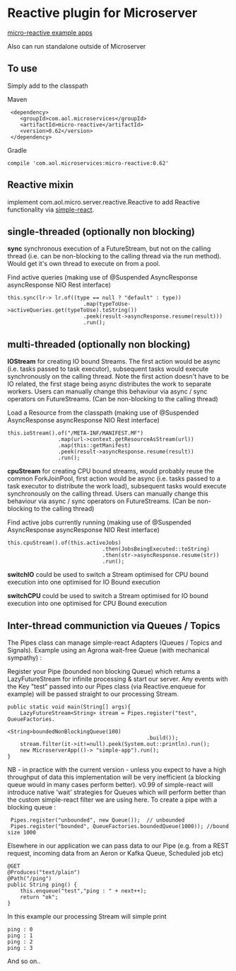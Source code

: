 # Reactive plugin for Microserver

[micro-reactive example apps](https://github.com/aol/micro-server/tree/master/micro-reactive/src/test/java/app)

Also can run standalone outside of Microserver

## To use

Simply add to the classpath

Maven 

     <dependency>
        <groupId>com.aol.microservices</groupId>  
        <artifactId>micro-reactive</artifactId>
        <version>0.62</version>
     </dependency>
     
Gradle

    compile 'com.aol.microservices:micro-reactive:0.62'

## Reactive mixin

implement com.aol.micro.server.reactive.Reactive to add Reactive functionality via [simple-react](https://github.com/aol/simple-react).

## single-threaded (optionally non blocking)

**sync** synchronous execution of a FutureStream, but not on the calling thread (i.e. can be non-blocking to the calling thread via the run method). Would get it's own thread to execute on from a pool.

Find active queries (making use of @Suspended AsyncResponse asyncResponse NIO Rest interface)

    this.sync(lr-> lr.of((type == null ? "default" : type))
							.map(typeToUse->activeQueries.get(typeToUse).toString())
							.peek(result->asyncResponse.resume(result)))
							.run();

## multi-threaded (optionally non blocking)

**IOStream** for creating IO bound Streams. The first action would be async (i.e. tasks passed to task executor), subsequent tasks would execute synchronously on the calling thread. Note the first action doesn't have to be IO related, the first stage being async distributes the work to separate workers. Users can manually change this behaviour via async / sync operators on FutureStreams. (Can be non-blocking to the calling thread)

Load a Resource from the classpath  (making use of @Suspended AsyncResponse asyncResponse NIO Rest interface)

    this.ioStream().of("/META-INF/MANIFEST.MF")
					.map(url->context.getResourceAsStream(url))
					.map(this::getManifest)
					.peek(result->asyncResponse.resume(result))
					.run();
 

**cpuStream** for creating CPU bound streams, would probably reuse the common ForkJoinPool, first action would be async (i.e. tasks passed to a task executor to distribute the work load), subsequent tasks would execute synchronously on the calling thread. Users can manually change this behaviour via async / sync operators on FutureStreams. (Can be non-blocking to the calling thread) 

Find active jobs currently running (making use of @Suspended AsyncResponse asyncResponse NIO Rest interface)

    this.cpuStream().of(this.activeJobs)
								  .then(JobsBeingExecuted::toString)
								  .then(str->asyncResponse.resume(str))
								  .run();

**switchIO** could be used to switch a Stream optimised for CPU bound execution into one optimised for IO Bound execution

**switchCPU** could be used to switch a Stream optimised for IO bound execution into one optimised for CPU Bound execution

## Inter-thread communiction via Queues / Topics

The Pipes class can manage simple-react Adapters (Queues / Topics and Signals). Example using an Agrona wait-free Queue (with mechanical sympathy) :

Register your Pipe (bounded non blocking Queue) which returns a LazyFutureStream for infinite processing & start our server. Any events with the Key  "test" passed into our Pipes class (via Reactive.enqueue for example) will be passed straight to our processing Stream.

	public static void main(String[] args){
	    LazyFutureStream<String> stream = Pipes.register("test", QueueFactories.
	                                        <String>boundedNonBlockingQueue(100)
	                                            .build());
	    stream.filter(it->it!=null).peek(System.out::println).run();
	    new MicroserverApp(()-> "simple-app").run();
	}

NB - in practice with the current version - unless you expect to have a high throughput of data this implementation will be very inefficient (a blocking queue would in many cases perform better). v0.99 of simple-react will introduce native 'wait' strategies for Queues which will perform better than the custom simple-react filter we are using here. To create a pipe with a blocking queue :

     Pipes.register("unbounded", new Queue());  // unbounded
     Pipes.register("bounded", QueueFactories.boundedQueue(1000)); //bound size 1000

Elsewhere in our application we can pass data to our Pipe (e.g. from a REST request, incoming data from an Aeron or Kafka Queue, Scheduled job etc)

	@GET
	@Produces("text/plain")
	@Path("/ping")
	public String ping() {
	    this.enqueue("test","ping : " + next++);
	    return "ok";
	}
	
In this example our processing Stream will simple print 

    ping : 0 
    ping : 1
    ping : 2
    ping : 3
    
And so on..
    

